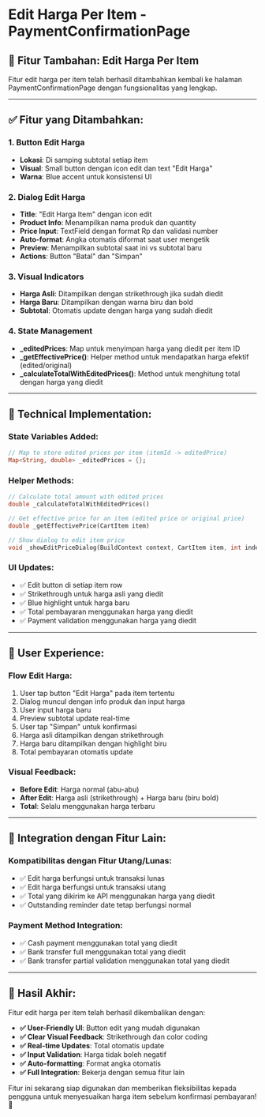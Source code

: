 # Edit Harga Per Item - PaymentConfirmationPage

## 🎯 **Fitur Tambahan: Edit Harga Per Item**

Fitur edit harga per item telah berhasil ditambahkan kembali ke halaman PaymentConfirmationPage dengan fungsionalitas yang lengkap.

---

## ✅ **Fitur yang Ditambahkan:**

### **1. Button Edit Harga**

- **Lokasi**: Di samping subtotal setiap item
- **Visual**: Small button dengan icon edit dan text "Edit Harga"
- **Warna**: Blue accent untuk konsistensi UI

### **2. Dialog Edit Harga**

- **Title**: "Edit Harga Item" dengan icon edit
- **Product Info**: Menampilkan nama produk dan quantity
- **Price Input**: TextField dengan format Rp dan validasi number
- **Auto-format**: Angka otomatis diformat saat user mengetik
- **Preview**: Menampilkan subtotal saat ini vs subtotal baru
- **Actions**: Button "Batal" dan "Simpan"

### **3. Visual Indicators**

- **Harga Asli**: Ditampilkan dengan strikethrough jika sudah diedit
- **Harga Baru**: Ditampilkan dengan warna biru dan bold
- **Subtotal**: Otomatis update dengan harga yang sudah diedit

### **4. State Management**

- **\_editedPrices**: Map untuk menyimpan harga yang diedit per item ID
- **\_getEffectivePrice()**: Helper method untuk mendapatkan harga efektif (edited/original)
- **\_calculateTotalWithEditedPrices()**: Method untuk menghitung total dengan harga yang diedit

---

## 🔧 **Technical Implementation:**

### **State Variables Added:**

```dart
// Map to store edited prices per item (itemId -> editedPrice)
Map<String, double> _editedPrices = {};
```

### **Helper Methods:**

```dart
// Calculate total amount with edited prices
double _calculateTotalWithEditedPrices()

// Get effective price for an item (edited price or original price)
double _getEffectivePrice(CartItem item)

// Show dialog to edit item price
void _showEditPriceDialog(BuildContext context, CartItem item, int index)
```

### **UI Updates:**

- ✅ Edit button di setiap item row
- ✅ Strikethrough untuk harga asli yang diedit
- ✅ Blue highlight untuk harga baru
- ✅ Total pembayaran menggunakan harga yang diedit
- ✅ Payment validation menggunakan harga yang diedit

---

## 🎨 **User Experience:**

### **Flow Edit Harga:**

1. User tap button "Edit Harga" pada item tertentu
2. Dialog muncul dengan info produk dan input harga
3. User input harga baru
4. Preview subtotal update real-time
5. User tap "Simpan" untuk konfirmasi
6. Harga asli ditampilkan dengan strikethrough
7. Harga baru ditampilkan dengan highlight biru
8. Total pembayaran otomatis update

### **Visual Feedback:**

- **Before Edit**: Harga normal (abu-abu)
- **After Edit**: Harga asli (strikethrough) + Harga baru (biru bold)
- **Total**: Selalu menggunakan harga terbaru

---

## 🔄 **Integration dengan Fitur Lain:**

### **Kompatibilitas dengan Fitur Utang/Lunas:**

- ✅ Edit harga berfungsi untuk transaksi lunas
- ✅ Edit harga berfungsi untuk transaksi utang
- ✅ Total yang dikirim ke API menggunakan harga yang diedit
- ✅ Outstanding reminder date tetap berfungsi normal

### **Payment Method Integration:**

- ✅ Cash payment menggunakan total yang diedit
- ✅ Bank transfer full menggunakan total yang diedit
- ✅ Bank transfer partial validation menggunakan total yang diedit

---

## 🎉 **Hasil Akhir:**

Fitur edit harga per item telah berhasil dikembalikan dengan:

- **✅ User-Friendly UI**: Button edit yang mudah digunakan
- **✅ Clear Visual Feedback**: Strikethrough dan color coding
- **✅ Real-time Updates**: Total otomatis update
- **✅ Input Validation**: Harga tidak boleh negatif
- **✅ Auto-formatting**: Format angka otomatis
- **✅ Full Integration**: Bekerja dengan semua fitur lain

Fitur ini sekarang siap digunakan dan memberikan fleksibilitas kepada pengguna untuk menyesuaikan harga item sebelum konfirmasi pembayaran! 🚀

